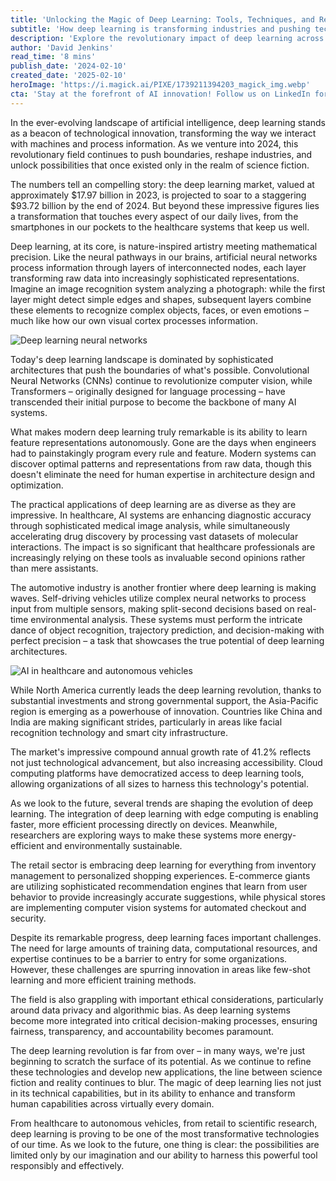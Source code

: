 ```yaml
---
title: 'Unlocking the Magic of Deep Learning: Tools, Techniques, and Real-World Wonders'
subtitle: 'How deep learning is transforming industries and pushing technological boundaries in 2024'
description: 'Explore the revolutionary impact of deep learning across industries as the market soars from $17.97B to $93.72B. From healthcare innovations to autonomous vehicles, discover how this technology is reshaping our world and what the future holds for AI advancement.'
author: 'David Jenkins'
read_time: '8 mins'
publish_date: '2024-02-10'
created_date: '2025-02-10'
heroImage: 'https://i.magick.ai/PIXE/1739211394203_magick_img.webp'
cta: 'Stay at the forefront of AI innovation! Follow us on LinkedIn for daily insights into deep learning breakthroughs and industry transformations.'
---
```


In the ever-evolving landscape of artificial intelligence, deep learning stands as a beacon of technological innovation, transforming the way we interact with machines and process information. As we venture into 2024, this revolutionary field continues to push boundaries, reshape industries, and unlock possibilities that once existed only in the realm of science fiction.

The numbers tell an compelling story: the deep learning market, valued at approximately $17.97 billion in 2023, is projected to soar to a staggering $93.72 billion by the end of 2024. But beyond these impressive figures lies a transformation that touches every aspect of our daily lives, from the smartphones in our pockets to the healthcare systems that keep us well.

Deep learning, at its core, is nature-inspired artistry meeting mathematical precision. Like the neural pathways in our brains, artificial neural networks process information through layers of interconnected nodes, each layer transforming raw data into increasingly sophisticated representations. Imagine an image recognition system analyzing a photograph: while the first layer might detect simple edges and shapes, subsequent layers combine these elements to recognize complex objects, faces, or even emotions – much like how our own visual cortex processes information.

![Deep learning neural networks](https://i.magick.ai/PIXE/1739211780172_magick_img.webp)

Today's deep learning landscape is dominated by sophisticated architectures that push the boundaries of what's possible. Convolutional Neural Networks (CNNs) continue to revolutionize computer vision, while Transformers – originally designed for language processing – have transcended their initial purpose to become the backbone of many AI systems.

What makes modern deep learning truly remarkable is its ability to learn feature representations autonomously. Gone are the days when engineers had to painstakingly program every rule and feature. Modern systems can discover optimal patterns and representations from raw data, though this doesn't eliminate the need for human expertise in architecture design and optimization.

The practical applications of deep learning are as diverse as they are impressive. In healthcare, AI systems are enhancing diagnostic accuracy through sophisticated medical image analysis, while simultaneously accelerating drug discovery by processing vast datasets of molecular interactions. The impact is so significant that healthcare professionals are increasingly relying on these tools as invaluable second opinions rather than mere assistants.

The automotive industry is another frontier where deep learning is making waves. Self-driving vehicles utilize complex neural networks to process input from multiple sensors, making split-second decisions based on real-time environmental analysis. These systems must perform the intricate dance of object recognition, trajectory prediction, and decision-making with perfect precision – a task that showcases the true potential of deep learning architectures.

![AI in healthcare and autonomous vehicles](https://i.magick.ai/PIXE/1739211780175_magick_img.webp)

While North America currently leads the deep learning revolution, thanks to substantial investments and strong governmental support, the Asia-Pacific region is emerging as a powerhouse of innovation. Countries like China and India are making significant strides, particularly in areas like facial recognition technology and smart city infrastructure.

The market's impressive compound annual growth rate of 41.2% reflects not just technological advancement, but also increasing accessibility. Cloud computing platforms have democratized access to deep learning tools, allowing organizations of all sizes to harness this technology's potential.

As we look to the future, several trends are shaping the evolution of deep learning. The integration of deep learning with edge computing is enabling faster, more efficient processing directly on devices. Meanwhile, researchers are exploring ways to make these systems more energy-efficient and environmentally sustainable.

The retail sector is embracing deep learning for everything from inventory management to personalized shopping experiences. E-commerce giants are utilizing sophisticated recommendation engines that learn from user behavior to provide increasingly accurate suggestions, while physical stores are implementing computer vision systems for automated checkout and security.

Despite its remarkable progress, deep learning faces important challenges. The need for large amounts of training data, computational resources, and expertise continues to be a barrier to entry for some organizations. However, these challenges are spurring innovation in areas like few-shot learning and more efficient training methods.

The field is also grappling with important ethical considerations, particularly around data privacy and algorithmic bias. As deep learning systems become more integrated into critical decision-making processes, ensuring fairness, transparency, and accountability becomes paramount.

The deep learning revolution is far from over – in many ways, we're just beginning to scratch the surface of its potential. As we continue to refine these technologies and develop new applications, the line between science fiction and reality continues to blur. The magic of deep learning lies not just in its technical capabilities, but in its ability to enhance and transform human capabilities across virtually every domain.

From healthcare to autonomous vehicles, from retail to scientific research, deep learning is proving to be one of the most transformative technologies of our time. As we look to the future, one thing is clear: the possibilities are limited only by our imagination and our ability to harness this powerful tool responsibly and effectively.